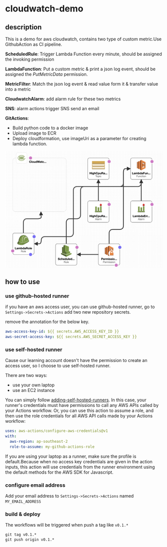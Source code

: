 # cloudwatch-demo
## description
This is a demo for aws cloudwatch, contains two type of custom metric.Use GithubAction as CI pipeline.

**ScheduledRule**: Trigger Lambda Function every minute, should be assigned the invoking permission

**LambdaFunction**: Put a custom metric & print a json log event, should be assigned the *PutMetricData* permission.

**MetricFilter**: Match the json log event & read value form it & transfer value into a metric

**CloudwatchAlarm**: add alarm rule for these two metrics

**SNS**: alarm actions trigger SNS send an email

**GitActions**: 
* Build python code to a docker image
* Upload image to ECR
* Deploy cloudformation, use imageUri as a parameter for creating lambda function.

![](https://raw.githubusercontent.com/shitlsh/picture/main/img/20210626220805.png)

## how to use
### use github-hosted runner
if you have an aws access user, you can use github-hosted runner, go to ``Settings->Secrets->Actions`` add two new repository secrets.

remove the annotation for the below key.
```yaml
aws-access-key-id: ${{ secrets.AWS_ACCESS_KEY_ID }}
aws-secret-access-key: ${{ secrets.AWS_SECRET_ACCESS_KEY }}
```
### use self-hosted runner
Cause our learning account doesn't have the permission to create an access user, so I choose to use self-hosted runner.

There are two ways:
* use your own laptop
* use an EC2 instance

You can simply follow [adding-self-hosted-runners](https://docs.github.com/en/actions/hosting-your-own-runners/adding-self-hosted-runners). In this case, your runner's credentials must have permissions to call any AWS APIs called by your Actions workflow.
Or, you can use this action to assume a role, and then use the role credentials for all AWS API calls made by your Actions workflow:
```yaml
uses: aws-actions/configure-aws-credentials@v1
with:
  aws-region: ap-southeast-2
  role-to-assume: my-github-actions-role
```
If you are using your laptop as a runner, make sure the profile is default.Because when no access key credentials are given in the action inputs, this action will use credentials from the runner environment using the default methods for the AWS SDK for Javascript.
### configure email address
Add your email address to ``Settings->Secrets->Actions`` named ``MY_EMAIL_ADDRESS``
### build & deploy
The workflows will be triggered when push a tag like ``v0.1.*``
```shell
git tag v0.1.*
git push origin v0.1.*
```